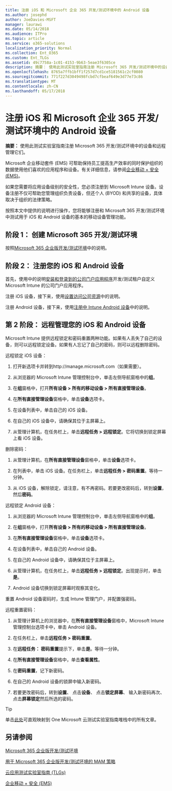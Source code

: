 ```yaml
---
title: 注册 iOS 和 Microsoft 企业 365 开发/测试环境中的 Android 设备
ms.author: josephd
author: JoeDavies-MSFT
manager: laurawi
ms.date: 05/14/2018
ms.audience: ITPro
ms.topic: article
ms.service: o365-solutions
localization_priority: Normal
ms.collection: Ent_O365
ms.custom: Ent_TLGs
ms.assetid: 49c7758a-1c01-4153-9b63-5eae3f6305ce
description: 摘要： 使用此测试实验室指南注册 Microsoft 365 开发/测试环境中的设备和远程管理它们。
ms.openlocfilehash: 8765a7ffb1bff1f257d7cd1ce5181561c2cf0080
ms.sourcegitcommit: 771f227d3049498fcbd7cfbeaf649e3d77e73c86
ms.translationtype: MT
ms.contentlocale: zh-CN
ms.lasthandoff: 05/17/2018
---
```

# <a name="enroll-ios-and-android-devices-in-your-microsoft-enterprise-365-devtest-environment"></a>注册 iOS 和 Microsoft 企业 365 开发/测试环境中的 Android 设备

 **摘要：** 使用此测试实验室指南注册 Microsoft 365 开发/测试环境中的设备和远程管理它们。
  
Microsoft 企业移动套件 (EMS) 可帮助保持员工提高生产效率的同时保护组织的数据使用他们喜欢的应用程序和设备。有关详细信息，请参阅[企业移动 + 安全 (EMS)](https://www.microsoft.com/cloud-platform/enterprise-mobility-security)。
  
如果您需要将应用设备级别的安全性，您必须注册到 Microsoft Intune 设备。设备注册不仅可帮助您管理组织负责设备，但还个人 (BYOD) 和共享的设备，具体取决于组织的法律策略。
  
按照本文中提供的说明进行操作，您将能够注册和 Microsoft 365 开发/测试环境中测试用于 iOS 和 Android 设备的基本的移动设备管理功能。
  
## <a name="phase-1-create-your-microsoft-365-devtest-environment"></a>阶段 1： 创建 Microsoft 365 开发/测试环境

按照[Microsoft 365 企业版开发/测试环境](the-microsoft-365-enterprise-dev-test-environment.md)中的说明。
  
## <a name="phase-2-enroll-your-ios-and-android-devices"></a>阶段 2： 注册您的 iOS 和 Android 设备

首先，使用中的说明[安装和登录到的公司门户应用程序](https://docs.microsoft.com/intune-user-help/install-and-sign-in-to-the-intune-company-portal-app-ios)开发/测试租户自定义 Microsoft Intune 的公司门户应用程序。

注册 iOS 设备，接下来，使用[设置访问公司资源](https://docs.microsoft.com/intune-user-help/enroll-your-device-in-intune-ios)中的说明。

注册 Android 设备，接下来，使用[注册中 Intune Android 设备](https://docs.microsoft.com/intune-user-help/enroll-your-device-in-intune-android)中的说明。

## <a name="phase-2-manage-your-ios-and-android-devices-remotely"></a>第 2 阶段： 远程管理您的 iOS 和 Android 设备

Microsoft Intune 提供远程锁定和密码重置两种功能。如果有人丢失了自己的设备，则可以远程锁定设备。如果有人忘记了自己的密码，则可以远程删除密码。
  
远程锁定 iOS 设备：
  
1.  打开新选项卡并转到http://manage.microsoft.com（如果需要）。 

2.  从浏览器的 Microsoft Intune 管理控制台中，单击左侧导航窗格中的**组**。

3. 在**组**窗格中，打开**所有设备 > 所有的移动设备 > 所有直接管理设备**。
    
4. 在**所有直接管理设备**窗格中，单击**设备**选项卡。
    
5. 在设备列表中，单击自己的 iOS 设备。  
    
6. 在自己的 iOS 设备中，请确保其位于主屏幕上。  
    
7. 从管理计算机，在任务栏上，单击**远程任务 > 远程锁定**。它将切换到锁定屏幕上看 iOS 设备。
    
删除密码：
  
1. 从管理计算机，在**所有直接管理设备**窗格中，单击**设备**选项卡。
    
2. 在列表中，单击 iOS 设备。在任务栏上，单击**远程任务 > 密码重置**。等待一分钟。
    
3. 从 iOS 设备，解除锁定，请注意，有不再密码。若要更改密码后，转到**设置**，然后**密码**。
    
远程锁定 Android 设备：
  
1. 从浏览器的 Microsoft Intune 管理控制台中，单击左侧导航窗格中的**组**。
    
2. 在**组**窗格中，打开**所有设备 > 所有的移动设备 > 所有直接管理设备**。
    
3. 在**所有直接管理设备**窗格中，单击**设备**选项卡。
    
4. 在设备列表中，单击自己的 Android 设备。  
    
5. 在自己的 Android 设备中，请确保其位于主屏幕上。  
    
6. 从管理计算机，在任务栏上，单击**远程任务 > 远程锁定**。出现提示时，单击**是**。
    
7. Android 设备切换到锁定屏幕时观察其变化。
    
重置 Android 设备密码时，生成 Intune 管理门户，并配置强密码。
  
远程重置密码：
  
1. 从管理计算机上的浏览器中，在**所有直接管理设备**窗格中，Microsoft Intune 管理控制台选项卡中，单击 Android 设备。
    
2. 在任务栏上，单击**远程任务 > 密码重置**。
    
3. 在**远程任务： 密码重置**提示下，单击**是**。等待一分钟。
    
4. 在**所有直接管理设备**窗格中，单击**查看属性**。
    
5. 在**密码重置**，记下新密码。
    
6. 在自己的 Android 设备的锁屏中输入新密码。  
    
7. 若要更改密码后，转到**设置**、 点击**设备**、 点击**锁定屏幕**、 输入新密码再次、 点击**屏幕锁定**然后所选的密码。
    

> [!TIP]
> 单击[此处](http://aka.ms/catlgstack)可直观映射到 One Microsoft 云测试实验室指南堆栈中的所有文章。
  
## <a name="see-also"></a>另请参阅

[Microsoft 365 企业版开发/测试环境](the-microsoft-365-enterprise-dev-test-environment.md)
  
[用于 Microsoft 365 企业版开发/测试环境的 MAM 策略](mam-policies-for-your-microsoft-365-enterprise-dev-test-environment.md)
  
[云应用测试实验室指南 (TLGs)](cloud-adoption-test-lab-guides-tlgs.md)

[企业移动 + 安全 (EMS)](https://www.microsoft.com/cloud-platform/enterprise-mobility-security)


